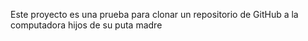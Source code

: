 Este proyecto es una prueba para clonar un repositorio de GitHub a la computadora hijos de su puta madre

